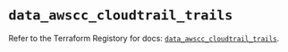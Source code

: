 # `data_awscc_cloudtrail_trails`

Refer to the Terraform Registory for docs: [`data_awscc_cloudtrail_trails`](https://registry.terraform.io/providers/hashicorp/awscc/0.70.0/docs/data-sources/cloudtrail_trails).
